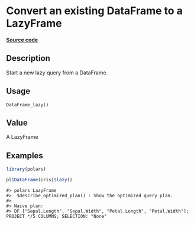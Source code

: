

# Convert an existing DataFrame to a LazyFrame

[**Source code**](https://github.com/pola-rs/r-polars/tree/main/R/after-wrappers.R#L20)

## Description

Start a new lazy query from a DataFrame.

## Usage

<pre><code class='language-R'>DataFrame_lazy()
</code></pre>

## Value

A LazyFrame

## Examples

``` r
library(polars)

pl$DataFrame(iris)$lazy()
```

    #> polars LazyFrame
    #>  $describe_optimized_plan() : Show the optimized query plan.
    #> 
    #> Naive plan:
    #> DF ["Sepal.Length", "Sepal.Width", "Petal.Length", "Petal.Width"]; PROJECT */5 COLUMNS; SELECTION: "None"
